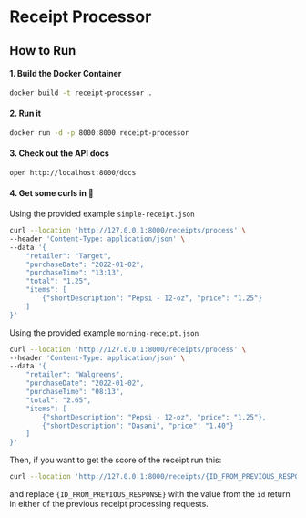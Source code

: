 # Receipt Processor

## How to Run
#### 1. Build the Docker Container
```bash
docker build -t receipt-processor .
```
#### 2. Run it
```bash
docker run -d -p 8000:8000 receipt-processor
```
#### 3. Check out the API docs
```bash
open http://localhost:8000/docs
```
#### 4. Get some curls in 💪
Using the provided example `simple-receipt.json`
```bash
curl --location 'http://127.0.0.1:8000/receipts/process' \
--header 'Content-Type: application/json' \
--data '{
    "retailer": "Target",
    "purchaseDate": "2022-01-02",
    "purchaseTime": "13:13",
    "total": "1.25",
    "items": [
        {"shortDescription": "Pepsi - 12-oz", "price": "1.25"}
    ]
}'
```
Using the provided example `morning-receipt.json`
```bash
curl --location 'http://127.0.0.1:8000/receipts/process' \
--header 'Content-Type: application/json' \
--data '{
    "retailer": "Walgreens",
    "purchaseDate": "2022-01-02",
    "purchaseTime": "08:13",
    "total": "2.65",
    "items": [
        {"shortDescription": "Pepsi - 12-oz", "price": "1.25"},
        {"shortDescription": "Dasani", "price": "1.40"}
    ]
}'
```

Then, if you want to get the score of the receipt run this:
```bash
curl --location 'http://127.0.0.1:8000/receipts/{ID_FROM_PREVIOUS_RESPONSE}/points'
```
and replace `{ID_FROM_PREVIOUS_RESPONSE}` with the value from the `id` return in either of the previous receipt processing requests.